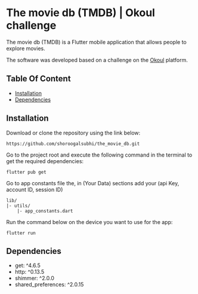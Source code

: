 # The movie db (TMDB) | Okoul challenge

The movie db (TMDB) is a Flutter mobile application that allows people to explore movies.

The software was developed based on a challenge on the [Okoul](https://www.okoul.com/challenges/Movie%20App%20%F0%9F%8E%A5) platform.

## Table Of Content
  - [Installation](#installation)
  - [Dependencies](#dependencies)


## Installation

Download or clone the repository using the link below:
```
https://github.com/shoroogalsubhi/the_movie_db.git
```

Go to the project root and execute the following command in the terminal to get the required dependencies:
```
flutter pub get
```

Go to app constants file the, in (Your Data) sections add your (api Key, account ID, session ID)
```
lib/
|- utils/
    |- app_constants.dart
```

Run the command below on the device you want to use for the app:
```
flutter run
```
## Dependencies
 - get: ^4.6.5
 - http: ^0.13.5
 - shimmer: ^2.0.0
 - shared_preferences: ^2.0.15

